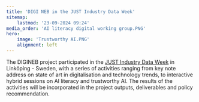 ```yaml
---
title: 'DIGI NEB in the JUST Industry Data Week'
sitemap:
    lastmod: '23-09-2024 09:24'
media_order: 'AI literacy digital working group.PNG'
hero:
    image: 'Trustworthy AI.PNG'
    alignment: left
---
```


The DIGINEB project participated in the [JUST Industry Data Week](https://mtflabs.net/just/linkoping/) in Linköping - Sweden, with a series of activities ranging from key note address on state of art in digitalisation and technology trends, to interactive hybrid sessions on AI literacy and trustworthy AI. The results of the activities will be incorporated in the project outputs, deliverables and policy recommendation.